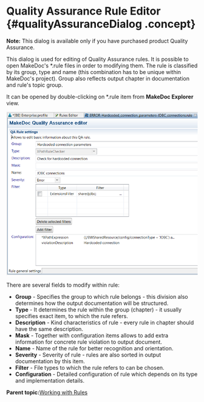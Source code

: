 # Quality Assurance Rule Editor {#qualityAssuranceDialog .concept}

**Note:** This dialog is available only if you have purchased product Quality Assurance.

This dialog is used for editing of Quality Assurance rules. It is possible to open MakeDoc's \*.rule files in order to modifying them. The rule is classified by its group, type and name \(this combination has to be unique within MakeDoc's project\). Group also reflects output chapter in documentation and rule's topic group.

It can be opened by double-clicking on \*.rule item from **MakeDoc Explorer** view.

![Screenshot of Quality Assurance Rule Editor Page](img/RuleEditor.png "QA Rule General Settings Page")

There are several fields to modify within rule:

-   **Group** - Specifies the group to which rule belongs - this division also determines how the output documentation will be structured.
-   **Type** - It determines the rule within the group \(chapter\) - it usually specifies exact item, to which the rule refers.
-   **Description** - Kind characteristics of rule - every rule in chapter should have the same description.
-   **Mask** - Together with configuration items allows to add extra information for concrete rule violation to output document.
-   **Name** - Name of the rule for better recognition and orientation.
-   **Severity** - Severity of rule - rules are also sorted in output documentation by this item.
-   **Filter** - File types to which the rule refers to can be chosen.
-   **Configuration** - Detailed configuration of rule which depends on its type and implementation details.

**Parent topic:**[Working with Rules](../../../modules/qa/setup/workingWithRules.md)

